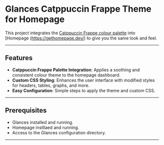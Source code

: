 # Glances Catppuccin Frappe Theme for Homepage

This project integrates the [Catppuccin Frappe colour palette](https://github.com/glanceapp/glance/blob/v0.6.2/docs/themes.md) into [Homepage (https://gethomepage.dev/) to give you the same look and feel.

---

## Features

- **Catppuccin Frappe Palette Integration**: Applies a soothing and consistent colour theme to the homepage dashboard.
- **Custom CSS Styling**: Enhances the user interface with modified styles for headers, tables, graphs, and more.
- **Easy Configuration**: Simple steps to apply the theme and custom CSS.

---

## Prerequisites

- Glances installed and running.
- Homepage instllaed and running.
- Access to the Glances configuration directory.

---


